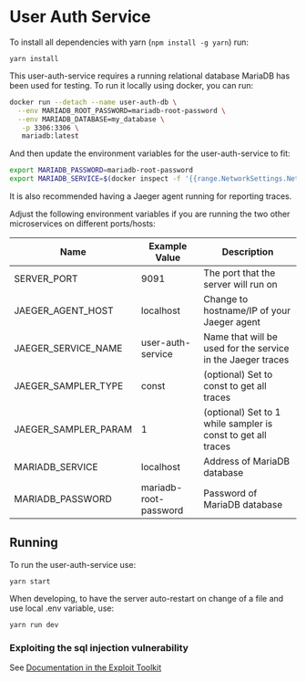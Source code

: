# User Auth Service

To install all dependencies with yarn (`npm install -g yarn`) run:

```
yarn install
```

This user-auth-service requires a running relational database MariaDB has been used for testing.
To run it locally using docker, you can run:

```bash
docker run --detach --name user-auth-db \
  --env MARIADB_ROOT_PASSWORD=mariadb-root-password \
  --env MARIADB_DATABASE=my_database \
   -p 3306:3306 \
   mariadb:latest
```
And then update the environment variables for the user-auth-service to fit:
```bash
export MARIADB_PASSWORD=mariadb-root-password
export MARIADB_SERVICE=$(docker inspect -f '{{range.NetworkSettings.Networks}}{{.IPAddress}}{{end}}' user-auth-db)
```

It is also recommended having a Jaeger agent running for reporting traces.

Adjust the following environment variables if you are running the two
other microservices on different ports/hosts:

| Name                 | Example Value         | Description                                                  |
|----------------------|-----------------------|--------------------------------------------------------------|
| SERVER_PORT          | 9091                  | The port that the server will run on                         |
| JAEGER_AGENT_HOST    | localhost             | Change to hostname/IP of your Jaeger agent                   |
| JAEGER_SERVICE_NAME  | user-auth-service     | Name that will be used for the service in the Jaeger traces  |
| JAEGER_SAMPLER_TYPE  | const                 | (optional) Set to const to get all traces                    |
| JAEGER_SAMPLER_PARAM | 1                     | (optional) Set to 1 while sampler is const to get all traces |
| MARIADB_SERVICE      | localhost             | Address of MariaDB database                                  |
| MARIADB_PASSWORD     | mariadb-root-password | Password of MariaDB database                                 |

## Running

To run the user-auth-service use:
```
yarn start
```

When developing, to have the server auto-restart on change of a file and use local .env variable, use:

```
yarn run dev
```

### Exploiting the sql injection vulnerability

See [Documentation in the Exploit Toolkit](../../exploit-toolkit/exploits/sql-injection/SQLI-USER-AUTH-SERVICE-MARIADB.md)
